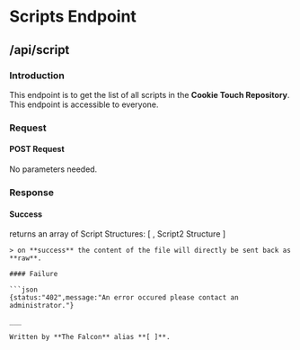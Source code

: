 # Scripts Endpoint

## /api/script

### Introduction

This endpoint is to get the list of all scripts in the **Cookie Touch Repository**. This endpoint is accessible to everyone.

### Request

#### POST Request

No parameters needed.

### Response

#### Success

returns an array of Script Structures:
[
, 
Script2 Structure
]
```
> on **success** the content of the file will directly be sent back as **raw**.

#### Failure

```json
{status:"402",message:"An error occured please contact an administrator."}

___

Written by **The Falcon** alias **[ ]**.